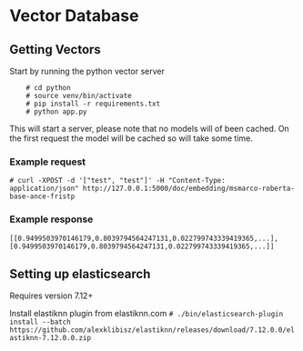# Vector Database


## Getting Vectors

Start by running the python vector server 

```
	# cd python 
	# source venv/bin/activate
	# pip install -r requirements.txt
	# python app.py
```

This will start a server, please note that no models will of been cached. On the first request the model will be cached so will take some time. 

### Example request

`# curl -XPOST -d '["test", "test"]' -H "Content-Type: application/json" http://127.0.0.1:5000/doc/embedding/msmarco-roberta-base-ance-fristp`


### Example response

```
[[0.9499503970146179,0.8039794564247131,0.022799743339419365,...],[0.9499503970146179,0.8039794564247131,0.022799743339419365,...]]
```


## Setting up elasticsearch

Requires version 7.12+

Install elastiknn plugin from elastiknn.com
`# ./bin/elasticsearch-plugin install --batch https://github.com/alexklibisz/elastiknn/releases/download/7.12.0.0/elastiknn-7.12.0.0.zip`

